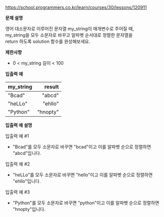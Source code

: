 https://school.programmers.co.kr/learn/courses/30/lessons/120911

**문제 설명**

영어 대소문자로 이루어진 문자열 my_string이 매개변수로 주어질 때, <br> 
my_string을 모두 소문자로 바꾸고 알파벳 순서대로 정렬한 문자열을 <br> 
return 하도록 solution 함수를 완성해보세요.

**제한사항**

- 0 < my_string 길이 < 100

**입출력 예**

| my_string |   	result |
|-----------|----------:|
| "Bcad"    |   	"abcd" |
| "heLLo"   |  	"ehllo" |
| "Python"  | 	"hnopty" |

**입출력 예 설명**

입출력 예 #1

- "Bcad"를 모두 소문자로 바꾸면 "bcad"이고 이를 알파벳 순으로 정렬하면 "abcd"입니다.

입출력 예 #2

- "heLLo"를 모두 소문자로 바꾸면 "hello"이고 이를 알파벳 순으로 정렬하면 "ehllo"입니다.

입출력 예 #3

- "Python"를 모두 소문자로 바꾸면 "python"이고 이를 알파벳 순으로 정렬하면 "hnopty"입니다.
